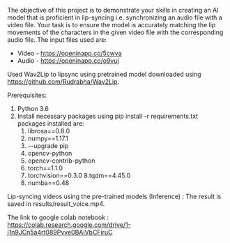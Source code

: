 The objective of this project is to demonstrate your skills in creating an AI model that is proficient in
lip-syncing i.e. synchronizing an audio file with a video file. Your task is to ensure the model is accurately
matching the lip movements of the characters in the given video file with the corresponding audio file.
The input files used are:
* Video - https://openinapp.co/5cwva
* Audio - https://openinapp.co/o9vuj

Used Wav2Lip to lipsync using pretrained model downloaded using https://github.com/Rudrabha/Wav2Lip.

Prerequisites:
1. Python 3.6
2. Install necessary packages using pip install -r requirements.txt
   packages installed are:
   1. librosa==0.8.0
   2. numpy==1.17.1
   3. --upgrade pip
   4. opencv-python
   5. opencv-contrib-python
   6. torch==1.1.0
   7. torchvision==0.3.0
   8.tqdm==4.45.0
   9. numba==0.48


Lip-syncing videos using the pre-trained models (Inference) :
The result is saved in results/result_voice.mp4.

The link to google colab notebook : https://colab.research.google.com/drive/1-j1n9JCn5a4rt089Pvve0BAiVbCFiruC


